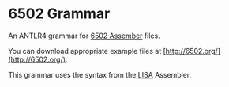 # 6502 Grammar

An ANTLR4 grammar for [6502 Assember](http://en.wikipedia.org/wiki/6502) files.

You can download appropriate example files at [http://6502.org/](http://6502.org/).

This grammar uses the syntax from the [LISA](http://en.wikipedia.org/wiki/Lisa_assembler) Assembler.